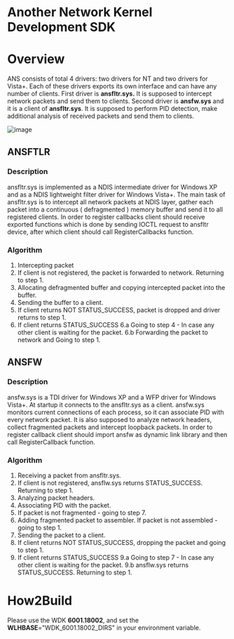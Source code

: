 # Another Network Kernel Development SDK

# Overview

ANS consists of total 4 drivers: two drivers for NT and two drivers for Vista+. Each of these drivers exports its own interface and can have any number of clients.
First driver is **ansfltr.sys.** It is supposed to intercept network packets and send them to clients.
Second driver is **ansfw.sys** and it is a client of **ansfltr.sys**. It is supposed to perform PID detection, make additional analysis of received packets and send them to clients.

![image](https://user-images.githubusercontent.com/79788735/138902477-b94f19c4-441c-440b-a41e-3032e0dee6b5.png)

## ANSFTLR
### Description

ansfltr.sys is implemented as a NDIS intermediate driver for Windows XP and as a NDIS lightweight filter driver for Windows Vista+.
The main task of ansfltr.sys is to intercept all network packets at NDIS layer, gather each packet into a continuous ( defragmented ) memory buffer and send it to all registered clients.
In order to register callbacks client should receive exported functions which is done by sending IOCTL request to ansfltr device, after which client should call RegisterCallbacks function.

### Algorithm
1. Intercepting packet 
2. If client is not registered, the packet is forwarded to network. Returning to step 1. 
3. Allocating defragmented buffer and copying intercepted packet into the buffer. 
4. Sending the buffer to a client. 
5. If client returns NOT STATUS_SUCCESS, packet is dropped and driver returns to step 1. 
6. If client returns STATUS_SUCCESS 
    6.a Going to step 4 - In case any other client is waiting for the packet. 
    6.b Forwarding the packet to network and Going to step 1. 
	

## ANSFW
### Description
ansfw.sys is a TDI driver for Windows XP and a WFP driver for Windows Vista+. At startup it connects to the ansfltr.sys as a client.
ansfw.sys monitors current connections of each process, so it can associate PID with every network packet. It is also supposed to analyze network headers, collect fragmented packets and intercept loopback packets.
In order to register callback client should import ansfw as dynamic link library and then call RegisterCallback function.
### Algorithm
1. Receiving a packet from ansfltr.sys. 
2. If client is not registered, ansflw.sys returns STATUS_SUCCESS. Returning to step 1. 
3. Analyzing packet headers. 
4. Associating PID with the packet. 
5. If packet is not fragmented - going to step 7. 
6. Adding fragmented packet to assembler. If packet is not assembled - going to step 1. 
7. Sending the packet to a client. 
8. If client returns NOT STATUS_SUCCESS, dropping the packet and going to step 1. 
9. If client returns STATUS_SUCCESS 
9.a Going to step 7 - In case any other client is waiting for the packet. 
9.b ansflw.sys returns STATUS_SUCCESS. Returning to step 1. 


# How2Build

Please use the WDK **6001.18002**, and set the **WLHBASE**="WDK_6001.18002_DIRS" in your environment variable.

